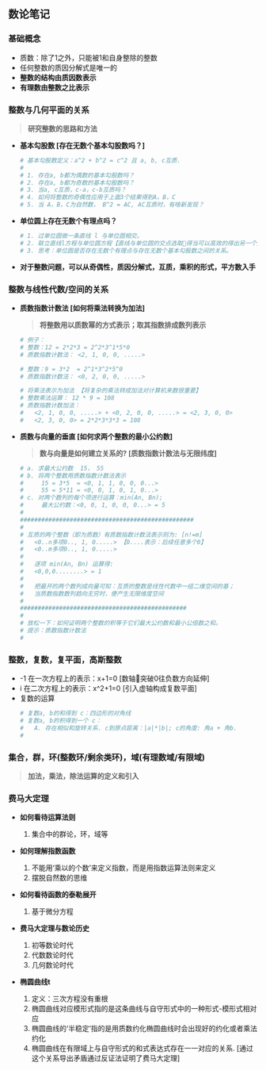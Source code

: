 ## **数论笔记**

### **基础概念**
- 质数：除了1之外，只能被1和自身整除的整数
- 任何整数的质因分解式是唯一的
- **整数的结构由质因数表示**
- **有理数由整数之比表示**

### **整数与几何平面的关系**
> **研究整数的思路和方法**
- **基本勾股数 [存在无数个基本勾股数吗？]**
	```sh
	# 基本勾股数定义：a^2 + b^2 = c^2 且 a, b, c互质.
	# 
	# 1. 存在a, b都为偶数的基本勾股数吗？
	# 2. 存在a, b都为奇数的基本勾股数吗？
	# 3. 当a, c互质，c-a，c-b互质吗？
	# 4. 如何将整数的奇偶性应用于上面3个结果得到A，B，C
	# 5. 当 A，B，C为自然数， B^2 = AC, AC互质时，有啥新发现？
	```
- **单位圆上存在无数个有理点吗？**
	```sh
	# 1. 过单位圆做一条直线 l 与单位圆相交。
	# 2. 联立直线l方程与单位圆方程【直线与单位圆的交点选取得当可以高效的得出另一个交点表达式】。
	# 3. 思考：单位圆是否存在无数个有理点与存在无数个基本勾股数之间的关系。
	```

- **对于整数问题，可以从奇偶性，质因分解式，互质，乘积的形式，平方数入手**

### **整数与线性代数/空间的关系**
- **质数指数计数法 [如何将乘法转换为加法]**
	> **将整数用以质数幂的方式表示；取其指数排成数列表示**
	```sh
	# 例子：
	# 整数：12 = 2*2*3 = 2^2*3^1*5*0
	# 质数指数计数法： <2, 1, 0, 0, .....>

	# 整数：9 = 3*2  = 2^1*3^2*5^0
	# 质数指数计数法： <0, 2, 0, 0, .....>

	# 将乘法表示为加法 【将复杂的乘法转成加法对计算机来数很重要】
	# 整数乘法运算： 12 * 9 = 108
	# 质数指数计数加法：
	#	<2, 1, 0, 0, .....> + <0, 2, 0, 0, .....> = <2, 3, 0, 0>
	#   <2, 3, 0, 0> = 2*2*3*3*3 = 108
	```
- **质数与向量的垂直 [如何求两个整数的最小公约数]**
	> **数与向量是如何建立关系的? [质数指数计数法与无限纬度]**

	```sh
	# a. 求最大公约数  15， 55
	# b. 将两个整数用质数指数计数法表示
	#	  15 = 3*5  = <0, 1, 1, 0, 0, 0...> 
	#	  55 = 5*11 = <0, 0, 1, 0, 1, 0...> 
	# c. 对两个数列的每个项进行运算：min(An, Bn);
	#	  最大公约数：<0, 0, 1, 0, 0, 0...> = 5
	# 
	#################################################
	#
	# 互质的两个整数（即为质数）有质数指数计数法表示则为: [n!=m]
	#	<0..n多项0.., 1, 0.....> 【0....表示：后续任意多个0】 
	#	<0..m多项0.., 1, 0.....>  
	#
	#	逐项 min(An, Bn) 运算得: 
	#	<0,0,0........> = 1
	#
	#	把最开的两个数列成向量可知：互质的整数是线性代数中一组二维空间的基；
	#	当质数指数数列趋向无穷时，便产生无限维度空间
	#
	###############################################
	#
	# 放松一下：如何证明两个整数的积等于它们最大公约数和最小公倍数之和。
	# 提示：质数指数计数法
	# 
	```

### **整数，复数，复平面，高斯整数**

-  -1 在一次方程上的表示：x+1=0	   [数轴突破0往负数方向延伸]
-   i 在二次方程上的表示：x^2+1=0  [引入虚轴构成复数平面]
- 复数的运算
	```sh
	# 复数a, b的和得到 c：四边形的对角线
	# 复数a, b的积得到一个 c：
	# 	A. 存在相似和旋转关系. c到原点距离：|a|*|b|; c的角度: 角a + 角b.
	#
	```
 
### **集合，群，环(整数环/剩余类环)，域(有理数域/有限域)**
> **加法，乘法，除法运算的定义和引入**

### **费马大定理**
- **如何看待运算法则**
	1. 集合中的群论，环，域等
- **如何理解指数函数**
	1. 不能用‘乘以的个数’来定义指数，而是用指数运算法则来定义
	2. 摆脱自然数的思维
- **如何看待函数的泰勒展开**
	1. 基于微分方程

- **费马大定理与数论历史**
	1. 初等数论时代
	2. 代数数论时代
	3. 几何数论时代

- **椭圆曲线t**
	1. 定义：三次方程没有重根
	2. 椭圆曲线对应模形式指的是这条曲线与自守形式中的一种形式-模形式相对应
	3. 椭圆曲线的‘半稳定’指的是用质数约化椭圆曲线时会出现好的约化或者乘法约化
	4. 椭圆曲线在有限域上与自守形式的和式表达式存在一一对应的关系. [通过这个关系导出矛盾通过反证法证明了费马大定理]
